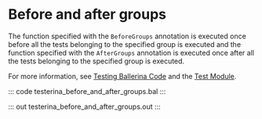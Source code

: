 # Before and after groups

The function specified with the `BeforeGroups` annotation is executed once before all the tests belonging to the specified group is executed and the function specified with the `AfterGroups` annotation is executed once after all the tests belonging to the specified group is executed.

For more information, see [Testing Ballerina Code](https://ballerina.io/learn/test-ballerina-code/execute-tests/#understand-the-test-execution-behavior) and the [Test Module](https://lib.ballerina.io/ballerina/test/latest/).

::: code testerina_before_and_after_groups.bal :::

::: out testerina_before_and_after_groups.out :::
